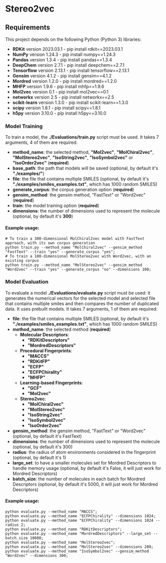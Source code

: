 # Stereo2vec

## Requirements

This project depends on the following Python (Python 3) libraries:
- **RDKit** version 2023.03.1 - pip install rdkit==2023.03.1
- **NumPy** version 1.24.3 - pip install numpy==1.24.3
- **Pandas** version 1.3.4 - pip install pandas==1.3.4
- **DeepChem** version 2.7.1 - pip install deepchem==2.7.1
- **Tensorflow** version 2.13.1 - pip install tensorflow==2.13.1
- **Gensim** version 4.1.2 - pip install gensim==4.1.2
- **Mordred** version 1.2.0 - pip install mordred==1.2.0
- **MHFP** version 1.9.6 - pip install mhfp==1.9.6
- **Mol2vec** version 0.1 - pip install mol2vec==0.1
- **networkx** version 2.5 - pip install networkx==2.5
- **scikit-learn** version 1.3.0 - pip install scikit-learn==1.3.0
- **scipy** version 1.8.1 - pip install scipy==1.8.1
- **h5py** version 3.10.0 - pip install h5py==3.10.0

### Model Training

To train a model, the **./Evaluations/train.py** script must be used.
It takes 7 arguments, 4 of them are required:
-    **method_name**: the selected method, **"Mol2vec"**, **"MolChiral2vec"**, **"MolStereo2vec"**, **"IsoString2vec"**, **"IsoSymbol2vec"** or **"IsoOrder2vec"** (**required**)
-    **base_path**: the path that models will be saved (optional, by default it's **"./examples/"**) 
-    **file**: the file that contains multiple SMILES (optional, by default it's **"./examples/smiles_examples.txt"**, which has 1000 random SMILES)
-    **generate_corpus**: the corpus generation option (**required**)
-    **gensim_method**: the gensim method, "FastText" or "Word2vec" (**required**)
-    **train**: the model training option (**required**)
-    **dimensions**: the number of dimensions used to represent the molecule (optional, by default it's **300**)

#### Example usage:
    # To train a 300-dimensional MolChiral2vec model with FastText approach, with its own corpus generation
    python train.py --method_name "MolChiral2vec" --gensim_method "FastText" --train "yes" --generate_corpus "yes"; 
    # To train a 100-dimensional MolStereo2vec with Word2vec, with an existing corpus
    python train.py --method_name "MolStereo2vec" --gensim_method "Word2vec" --train "yes" --generate_corpus "no" --dimensions 100;
    
### Model Evaluation 

To evaluate a model **./Evaluations/evaluate.py** script must be used: it generates the numerical vectors for the selected model and selected file that contains multiple smiles and then compares the number of duplicated data. It uses prebuilt models.
It takes 7 arguments, 1 of them are required:
-    **file**: the file that contains multiple SMILES (optional, by default it's **"./examples/smiles_examples.txt"**, which has 1000 random SMILES)
- **method_name**: the selected method (**required**)
  - **Molecular Descriptors**:
    - **"RDKitDescriptors"**
    - **"MordredDescriptors"**
  - **Procedural Fingerprints**:
    - **"MACCS"**
    - **"RDKitFP"**
    - **"ECFP"**
    - **"ECFPChirality"**
    - **"MHFP"**
  - **Learning-based Fingerprints**:
    - **"GCF"**
    - **"Mol2vec"**
  - **Stereo2vec**:
    - **"MolChiral2vec"**
    - **"MolStereo2vec"**
    - **"IsoString2vec"**
    - **"IsoSymbol2vec"**
    - **"IsoOrder2vec"**
-    **gensim_method**: the gensim method, "FastText" or "Word2vec" (optional, by default it's FastText)
-    **dimensions**: the number of dimensions used to represent the molecule (optional, by default it's 300)
-    **radius**: the radius of atom environments considered in the fingerprint (optional, by default it's 1)
-    **large_set**: to have a smaller molecules set for Mordred Descriptors to handle memory usage (optional, by default it's False, it will just work for Mordred Descriptors)
-    **batch_size**: the number of molecules in each batch for Mordred Descriptors (optional, by default it's 5000, it will just work for Mordred Descriptors)

#### Example usage:

    python evaluate.py --method_name "MACCS";
    python evaluate.py --method_name "ECFPChirality" --dimensions 1024;
    python evaluate.py --method_name "ECFPChirality" --dimensions 1024 --radius 2;
    python evaluate.py --method_name "RDKitDescriptors";
    python evaluate.py --method_name "MordredDescriptors" --large_set --batch_size 10000;
    python evaluate.py --method_name "MolStereo2vec";
    python evaluate.py --method_name "MolStereo2vec" --dimensions 200;
    python evaluate.py --method_name "IsoSymbol2vec" --gensim_method "Word2vec" --dimensions 300; 
